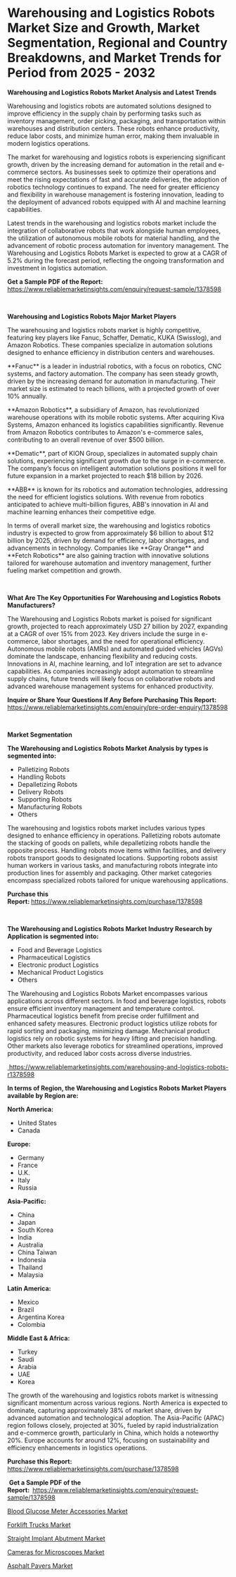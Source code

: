 <p><h1>Warehousing and Logistics Robots Market Size and Growth, Market Segmentation, Regional and Country Breakdowns, and Market Trends for Period from 2025 -  2032</h1></p><p><strong>Warehousing and Logistics Robots Market Analysis and Latest Trends</strong></p>
<p><p>Warehousing and logistics robots are automated solutions designed to improve efficiency in the supply chain by performing tasks such as inventory management, order picking, packaging, and transportation within warehouses and distribution centers. These robots enhance productivity, reduce labor costs, and minimize human error, making them invaluable in modern logistics operations.</p><p>The market for warehousing and logistics robots is experiencing significant growth, driven by the increasing demand for automation in the retail and e-commerce sectors. As businesses seek to optimize their operations and meet the rising expectations of fast and accurate deliveries, the adoption of robotics technology continues to expand. The need for greater efficiency and flexibility in warehouse management is fostering innovation, leading to the deployment of advanced robots equipped with AI and machine learning capabilities.</p><p>Latest trends in the warehousing and logistics robots market include the integration of collaborative robots that work alongside human employees, the utilization of autonomous mobile robots for material handling, and the advancement of robotic process automation for inventory management. The Warehousing and Logistics Robots Market is expected to grow at a CAGR of 5.2% during the forecast period, reflecting the ongoing transformation and investment in logistics automation.</p></p>
<p><strong>Get a Sample PDF of the Report:&nbsp;</strong> <a href="https://www.reliablemarketinsights.com/enquiry/request-sample/1378598?utm_campaign=2956&utm_medium=2&utm_source=Github&utm_content=ia&utm_term=11042025&utm_id=warehousing-and-logistics-robots">https://www.reliablemarketinsights.com/enquiry/request-sample/1378598</a></p>
<p>&nbsp;</p>
<p><strong>Warehousing and Logistics Robots Major Market Players</strong></p>
<p><p>The warehousing and logistics robots market is highly competitive, featuring key players like Fanuc, Schaffer, Dematic, KUKA (Swisslog), and Amazon Robotics. These companies specialize in automation solutions designed to enhance efficiency in distribution centers and warehouses.</p><p>**Fanuc** is a leader in industrial robotics, with a focus on robotics, CNC systems, and factory automation. The company has seen steady growth, driven by the increasing demand for automation in manufacturing. Their market size is estimated to reach billions, with a projected growth of over 10% annually.</p><p>**Amazon Robotics**, a subsidiary of Amazon, has revolutionized warehouse operations with its mobile robotic systems. After acquiring Kiva Systems, Amazon enhanced its logistics capabilities significantly. Revenue from Amazon Robotics contributes to Amazon's e-commerce sales, contributing to an overall revenue of over $500 billion.</p><p>**Dematic**, part of KION Group, specializes in automated supply chain solutions, experiencing significant growth due to the surge in e-commerce. The company’s focus on intelligent automation solutions positions it well for future expansion in a market projected to reach $18 billion by 2026.</p><p>**ABB** is known for its robotics and automation technologies, addressing the need for efficient logistics solutions. With revenue from robotics anticipated to achieve multi-billion figures, ABB's innovation in AI and machine learning enhances their competitive edge.</p><p>In terms of overall market size, the warehousing and logistics robotics industry is expected to grow from approximately $6 billion to about $12 billion by 2025, driven by demand for efficiency, labor shortages, and advancements in technology. Companies like **Gray Orange** and **Fetch Robotics** are also gaining traction with innovative solutions tailored for warehouse automation and inventory management, further fueling market competition and growth.</p></p>
<p>&nbsp;</p>
<p><strong>What Are The Key Opportunities For Warehousing and Logistics Robots Manufacturers?</strong></p>
<p><p>The Warehousing and Logistics Robots market is poised for significant growth, projected to reach approximately USD 27 billion by 2027, expanding at a CAGR of over 15% from 2023. Key drivers include the surge in e-commerce, labor shortages, and the need for operational efficiency. Autonomous mobile robots (AMRs) and automated guided vehicles (AGVs) dominate the landscape, enhancing flexibility and reducing costs. Innovations in AI, machine learning, and IoT integration are set to advance capabilities. As companies increasingly adopt automation to streamline supply chains, future trends will likely focus on collaborative robots and advanced warehouse management systems for enhanced productivity.</p></p>
<p><strong>Inquire or Share Your Questions If Any Before Purchasing This Report:</strong> <a href="https://www.reliablemarketinsights.com/enquiry/pre-order-enquiry/1378598?utm_campaign=2956&utm_medium=2&utm_source=Github&utm_content=ia&utm_term=11042025&utm_id=warehousing-and-logistics-robots">https://www.reliablemarketinsights.com/enquiry/pre-order-enquiry/1378598</a></p>
<p>&nbsp;</p>
<p><strong>Market Segmentation</strong></p>
<p><strong>The Warehousing and Logistics Robots Market Analysis by types is segmented into:</strong></p>
<p><ul><li>Palletizing Robots</li><li>Handling Robots</li><li>Depalletizing Robots</li><li>Delivery Robots</li><li>Supporting Robots</li><li>Manufacturing Robots</li><li>Others</li></ul></p>
<p><p>The warehousing and logistics robots market includes various types designed to enhance efficiency in operations. Palletizing robots automate the stacking of goods on pallets, while depalletizing robots handle the opposite process. Handling robots move items within facilities, and delivery robots transport goods to designated locations. Supporting robots assist human workers in various tasks, and manufacturing robots integrate into production lines for assembly and packaging. Other market categories encompass specialized robots tailored for unique warehousing applications.</p></p>
<p><strong>Purchase this Report:&nbsp;</strong><a href="https://www.reliablemarketinsights.com/purchase/1378598?utm_campaign=2956&utm_medium=2&utm_source=Github&utm_content=ia&utm_term=11042025&utm_id=warehousing-and-logistics-robots">https://www.reliablemarketinsights.com/purchase/1378598</a></p>
<p>&nbsp;</p>
<p><strong>The Warehousing and Logistics Robots Market Industry Research by Application is segmented into:</strong></p>
<p><ul><li>Food and Beverage Logistics</li><li>Pharmaceutical Logistics</li><li>Electronic product Logistics</li><li>Mechanical Product Logistics</li><li>Others</li></ul></p>
<p><p>The Warehousing and Logistics Robots Market encompasses various applications across different sectors. In food and beverage logistics, robots ensure efficient inventory management and temperature control. Pharmaceutical logistics benefit from precise order fulfillment and enhanced safety measures. Electronic product logistics utilize robots for rapid sorting and packaging, minimizing damage. Mechanical product logistics rely on robotic systems for heavy lifting and precision handling. Other markets also leverage robotics for streamlined operations, improved productivity, and reduced labor costs across diverse industries.</p></p>
<p><a href="https://www.reliablemarketinsights.com/warehousing-and-logistics-robots-r1378598?utm_campaign=2956&utm_medium=2&utm_source=Github&utm_content=ia&utm_term=11042025&utm_id=warehousing-and-logistics-robots">&nbsp;https://www.reliablemarketinsights.com/warehousing-and-logistics-robots-r1378598</a></p>
<p><strong>In terms of Region, the Warehousing and Logistics Robots Market Players available by Region are:</strong></p>
<p>
    <p> <strong> North America: </strong>
        <ul>
            <li>United States</li>
            <li>Canada</li>
        </ul>
        </p> 
    <p> <strong> Europe: </strong>
        <ul>
            <li>Germany</li>
            <li>France</li>
            <li>U.K.</li>
            <li>Italy</li>
            <li>Russia</li>
        </ul>
        </p> 
    <p> <strong> Asia-Pacific: </strong>
        <ul>
            <li>China</li>
            <li>Japan</li>
            <li>South Korea</li>
            <li>India</li>
            <li>Australia</li>
            <li>China Taiwan</li>
            <li>Indonesia</li>
            <li>Thailand</li>
            <li>Malaysia</li>
        </ul>
        </p> 
    <p> <strong> Latin America: </strong>
        <ul>
            <li>Mexico</li>
            <li>Brazil</li>
            <li>Argentina Korea</li>
            <li>Colombia</li>
        </ul>
        </p> 
    <p> <strong> Middle East & Africa: </strong>
        <ul>
            <li>Turkey</li>
            <li>Saudi</li>
            <li>Arabia</li>
            <li>UAE</li>
            <li>Korea</li>
        </ul>
    </p>
    </p>
<p><p>The growth of the warehousing and logistics robots market is witnessing significant momentum across various regions. North America is expected to dominate, capturing approximately 38% of market share, driven by advanced automation and technological adoption. The Asia-Pacific (APAC) region follows closely, projected at 30%, fueled by rapid industrialization and e-commerce growth, particularly in China, which holds a noteworthy 20%. Europe accounts for around 12%, focusing on sustainability and efficiency enhancements in logistics operations.</p></p>
<p><strong>Purchase this Report: </strong><a href="https://www.reliablemarketinsights.com/purchase/1378598?utm_campaign=2956&utm_medium=2&utm_source=Github&utm_content=ia&utm_term=11042025&utm_id=warehousing-and-logistics-robots">https://www.reliablemarketinsights.com/purchase/1378598</a></p>
<p>&nbsp;<strong>Get a Sample PDF of the Report:&nbsp;&nbsp;</strong><a href="https://www.reliablemarketinsights.com/enquiry/request-sample/1378598?utm_campaign=2956&utm_medium=2&utm_source=Github&utm_content=ia&utm_term=11042025&utm_id=warehousing-and-logistics-robots">https://www.reliablemarketinsights.com/enquiry/request-sample/1378598</a></p>
<p><strong></strong></p>
<p><p><a href="https://www.linkedin.com/pulse/blood-glucose-meter-accessories-market-research-report-provides-vkvse?utm_campaign=2956&utm_medium=2&utm_source=Github&utm_content=ia&utm_term=11042025&utm_id=warehousing-and-logistics-robots">Blood Glucose Meter Accessories Market</a></p><p><a href="https://github.com/kleyderoomes/Market-Research-Report-List-1/blob/main/forklift-trucks-market.md?utm_campaign=2956&utm_medium=2&utm_source=Github&utm_content=ia&utm_term=11042025&utm_id=warehousing-and-logistics-robots">Forklift Trucks Market</a></p><p><a href="https://www.linkedin.com/pulse/analysis-current-state-future-growth-potential-straight-implant-cm1ge?utm_campaign=2956&utm_medium=2&utm_source=Github&utm_content=ia&utm_term=11042025&utm_id=warehousing-and-logistics-robots">Straight Implant Abutment Market</a></p><p><a href="https://www.linkedin.com/pulse/cameras-microscopes-market-global-analysis-trends-forecasts-jipff?utm_campaign=2956&utm_medium=2&utm_source=Github&utm_content=ia&utm_term=11042025&utm_id=warehousing-and-logistics-robots">Cameras for Microscopes Market</a></p><p><a href="https://github.com/hoppeellia6b/Market-Research-Report-List-1/blob/main/asphalt-pavers-market.md?utm_campaign=2956&utm_medium=2&utm_source=Github&utm_content=ia&utm_term=11042025&utm_id=warehousing-and-logistics-robots">Asphalt Pavers Market</a></p></p>